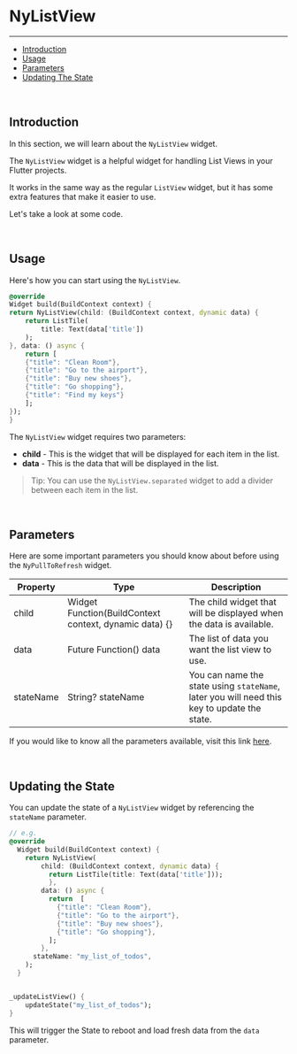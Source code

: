# NyListView

---

<a name="section-1"></a>
- [Introduction](#introduction "Introduction")
- [Usage](#usage "Usage")
- [Parameters](#parameters "Parameters")
- [Updating The State](#updating-the-state "Updating The State")


<div id="introduction"></div>
<br>

## Introduction

In this section, we will learn about the `NyListView` widget.

The `NyListView` widget is a helpful widget for handling List Views in your Flutter projects.

It works in the same way as the regular `ListView` widget, but it has some extra features that make it easier to use.

Let's take a look at some code.

<div id="usage"></div>
<br>

## Usage

Here's how you can start using the `NyListView`.

``` dart
@override
Widget build(BuildContext context) {
return NyListView(child: (BuildContext context, dynamic data) {
    return ListTile(
        title: Text(data['title'])
    );
}, data: () async {
    return [
    {"title": "Clean Room"},
    {"title": "Go to the airport"},
    {"title": "Buy new shoes"},
    {"title": "Go shopping"},
    {"title": "Find my keys"}
    ];
});
}
```

The `NyListView` widget requires two parameters:
- **child** - This is the widget that will be displayed for each item in the list.
- **data** - This is the data that will be displayed in the list.

> Tip: You can use the `NyListView.separated` widget to add a divider between each item in the list.

<div id="parameters"></div>
<br>

## Parameters

Here are some important parameters you should know about before using the `NyPullToRefresh` widget.

| Property | Type | Description |
| --- | --- | --- |
| child | Widget Function(BuildContext context, dynamic data) {} | The child widget that will be displayed when the data is available. |
| data | Future Function() data | The list of data you want the list view to use. |
| stateName | String? stateName | You can name the state using `stateName`, later you will need this key to update the state. |

If you would like to know all the parameters available, visit this link [here](https://github.com/nylo-core/support/blob/{{$version}}/lib/widgets/ny_list_view.dart). 

<div id="updating-the-state"></div>
<br>

## Updating the State

You can update the state of a `NyListView` widget by referencing the `stateName` parameter.

``` dart
// e.g.
@override
  Widget build(BuildContext context) {
    return NyListView(
        child: (BuildContext context, dynamic data) {
          return ListTile(title: Text(data['title']));
          }, 
        data: () async {
          return  [
            {"title": "Clean Room"}, 
            {"title": "Go to the airport"}, 
            {"title": "Buy new shoes"}, 
            {"title": "Go shopping"},
          ];
        },
      stateName: "my_list_of_todos",
    );
  }


_updateListView() {
    updateState("my_list_of_todos");
}
```

This will trigger the State to reboot and load fresh data from the `data` parameter.
